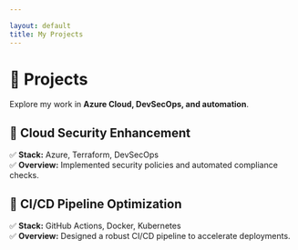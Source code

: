 ```yaml
---

layout: default
title: My Projects
---
```


# 🚀 Projects  
Explore my work in **Azure Cloud, DevSecOps, and automation**.  

## 🔹 Cloud Security Enhancement  
✅ **Stack:** Azure, Terraform, DevSecOps  
✅ **Overview:** Implemented security policies and automated compliance checks.  

## 🔹 CI/CD Pipeline Optimization  
✅ **Stack:** GitHub Actions, Docker, Kubernetes  
✅ **Overview:** Designed a robust CI/CD pipeline to accelerate deployments.  
